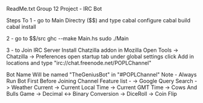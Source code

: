 ReadMe.txt
Group 12
Project - IRC Bot



Steps To 
1 - go to Main Directry ($$) and type
	cabal configure
	cabal build
	cabal install

2 - go to $$/src
		ghc --make Main.hs
		sudo ./Main

3 - to Join IRC Server
		Install Chatzilla addon in Mozilla
		Open Tools -> Chatzilla -> Preferences
			open startup tab under global settings
				click Add in locations and type "irc://chat.freenode.net/POPLChannel"

Bot Name Will be named "TheGeniusBot" in "#POPLChannel"
Note - Always Run Bot First Before Joining Channel
Feature list -
-> Google Query Search
-> Weather Current
-> Current Local Time 
-> Current GMT Time
-> Cows And Bulls Game
-> Decimal <-> Binary Conversion
-> DiceRoll
-> Coin Flip
